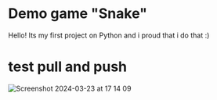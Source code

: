 # Demo game "Snake"
Hello! Its my first project on Python and i proud that i do that :)
# test pull and push

![Screenshot 2024-03-23 at 17 14 09](https://github.com/Akharra/Snake_demo/assets/119692958/b95f51c9-abfc-4f39-90c5-15ab10456c86)
